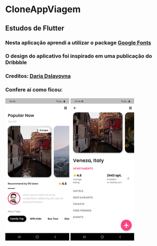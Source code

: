 # CloneAppViagem

## Estudos de Flutter
### Nesta aplicação aprendi a utilizar o package <a href="https://pub.dev/packages/google_fonts">Google Fonts</a>
### O design do aplicativo foi inspirado em uma publicação do Dribbble
### Creditos: <a href="https://dribbble.com/shots/7000074/attachments/7000074-Summer-Inspiration?mode=media">Daria Dslavovna</a>
###
### Confere ai como ficou:

<div style:"display: flex">
  <img src="https://github.com/JanderRaul/CloneAppViagem/blob/main/app_viagem_google_fonts/assets/AppViagens.jpg" style="width: 40%;">
  <img src="https://github.com/JanderRaul/CloneAppViagem/blob/main/app_viagem_google_fonts/assets/AppViagens2.jpg" style="width: 40%;">
</div>

